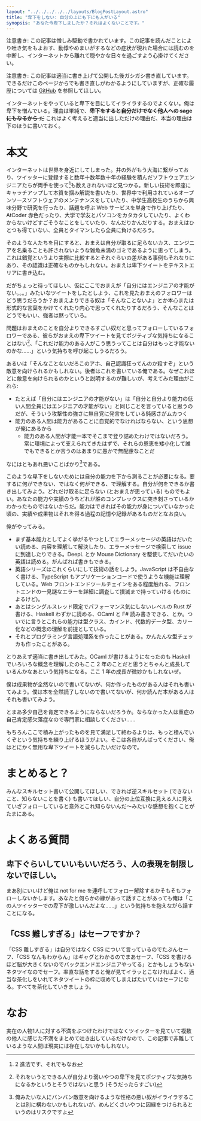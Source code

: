 ```yaml
---
layout: "../../../../../layouts/BlogPostLayout.astro"
title: "卑下をしない: 自分の上にも下にも人がいる"
synopsis: "あなた今卑下しましたか？それはよくないことです。"
---
```


注意書き: この記事は憎しみ駆動で書かれています。この記事を読んだことにより吐き気をもよおす、動悸やめまいがするなどの症状が現れた場合には読むのを中断し、インターネットから離れて穏やかな日々を過ごすよう心掛けてください。

注意書き: この記事は適当に書き上げて公開した後ガシガシ書き直しています。できるだけこのページからでも書き直しがわかるようにしていますが、正確な履歴については [GitHub](https://github.com/AumyF/blog/blob/production/src/pages/posts/2023/01/05/hige-shitara-korosu.md) を参照してほしい。

インターネットをやっていると卑下を目にしてイライラするのでよくない。俺は卑下を憎んでいる。理由は単純で、~~**卑下をすると自分だけでなく他人への sage にもなるから** だ~~ これはよく考えると適当に出しただけの理由だ、本当の理由は下のほうに書いておく。

# 本文

インターネットは世界を身近にしてしまった。井の外がもう大海に繋がっており、ツイッターに登録すると数年十数年数十年の経験を積んだソフトウェアエンジニアたちが両手を使って[^ryoute]も数えきれないほど見つかる。新しい技術を即座にキャッチアップして本質を掴み解説を書いたり、世界中で利用されているオープンソースソフトウェアのメンテナンスをしていたり、中学生高校生のうちから興味分野で研究を行ったり、話題を呼ぶ Web サービスを単身で作り上げたり、AtCoder 赤色だったり、大学で学友とパソコンをカタカタしていたり、よくわからないけどすごそうなことをしていたり、なんだりかんだりする。おまえはひとつも得ていない、全員とタイマンしたら全員に負けるだろう。

[^ryoute]: 2 進法です、それでもなお

そのような人たちを目にすると、おまえは自分が取るに足らないカス、エンジニアを名乗ることも許されないような雑魚未満のゴミであるように思ってしまう。これは錯覚というより実際に比較するとそれぐらいの差がある事例もそれなりにあり、その認識は正確なものかもしれない。おまえは卑下ツイートをテキストエリアに書き込む。

だがちょっと待ってほしい、仮にここでおまえが「自分にはエンジニアの才能がない。。。」みたいなツイートをしたとしよう、これを見たおまえのフォロワーはどう思うだろうか？おまえよりできる奴は「そんなことないよ」とか本心または形式的な言葉をかけてくれたり内心で思ってくれたりするだろう、そんなことはどうでもいい、強者は黙っていろ。

問題はおまえのことを自分よりできるすごい奴だと思ってフォローしているフォロワーである、彼らがおまえの卑下ツイートを見てポジティブな気持ちになることはない[^positive]、「これだけ能力のある人がこう思うってことは自分はもっと才能ないのかな……」という気持ちを呼び起こしうるだろう。

あるいは「そんなことないだろこのアホ、自己認識狂ってんのか殺すぞ」という敵意を向けられるかもしれない。後者はこれを書いている俺である。なぜこれほどに敵意を向けられるのかというと説明するのが難しいが、考えてみた理由がこれら:

- たとえば「自分にはエンジニアの才能がない」は「自分と自分より能力の低い人間全員にはエンジニアの才能がない」と同じことを言っていると思うのだが、そういう攻撃性の強さに無自覚に発言をしている鈍感さがムカつく
- 能力のある人間は能力があることに自覚的でなければならない、という思想が俺にあるから
  - 能力のある人間が才能一本でそこまで登り詰めたわけではないだろう。常に環境によって支えられてきたはずで、それらの恩恵を矮小化して誰でもできるとか言うのはあまりに愚かで無配慮なことだ

なにはともあれ悪いことばかり[^warui]である。

[^positive]: それをいうとできる人が自分より弱いやつの卑下を見てポジティブな気持ちになるかというとそうではないと思う (そうだったらすごい)
[^warui]: 俺みたいな人にバンバン敵意を向けるような性格の悪い奴がイライラすることは別に構わないかもしれないが、めんどくさいやつに因縁をつけられるというのはリスクですよ

このような卑下をしないためには自分の能力を下から測ることが必要になる。要するに何ができない、ではなく何ができる、で理解する。自分が何をできるか書き出してみよう。どれだけ取るに足らない (とおまえが思っている) ものでもよい。あなたの能力や実績のうちどれが誰のコンプレックスに突き刺さっているかわかったものではないからだ。能力はできればその能力が身についていなかった頃の、実績や成果物はそれを得る過程の記憶や記録があるものだとなお良い。

俺がやってみる。

- まず基本能力としてよく挙がるやつとしてエラーメッセージの英語はだいたい読める、内容を理解して解決したり、エラーメッセージで検索して issue に到達したりできる。DeepL とか Mouse Dictionary を駆使してだいたいの英語は読める。がんばれば書きもできる。
- 英語シリーズはこれくらいにして技術の話をしよう。JavaScript は不自由なく書ける、TypeScript もアプリケーションコードで使うような機能は理解している。Web フロントエンドツールチェインをある程度触れる、フロントエンドの一見謎なエラーを詳細に調査して撲滅まで持っていける (ものによるけど)。
- あとはシングルスレッド限定でパフォーマンス気にしないレベルの Rust が書ける、Haskell わずかに読める、OCaml と F# 読み書きできる、とか。ついでに言うとこれらの能力は型クラス、カインド、代数的データ型、カリー化などの概念の理解を前提としている。
- それとプログラミング言語処理系を作ったことがある。かんたんな型チェッカも作ったことがある。

とりあえず適当に書き出してみた。OCaml が書けるようになったのも Haskell でいろいろな概念を理解したのもここ 2 年のことだと思うとちゃんと成長しているんかなあという気持ちになる。ここ 1 年の成長が微妙かもしれないぜ。

僕は成果物が全然ないので書いてないが、何か作ったものがある人はそれも書いてみよう。僕は本を全然読了しないので書いてないが、何か読んだ本がある人はそれも書いてみよう。

とまあ多少自己を肯定できるようにならないだろうか。ならなかった人は重症の自己肯定感欠落症なので専門家に相談してください……

もちろんここで積み上がったものを見て満足して終わるよりは、もっと積んでいくぞという気持ちを練り上げるほうがよい。そこは各自がんばってください、俺はとにかく無用な卑下ツイートを減らしたいだけなので。

# まとめると？

みんなスキルセット書いて公開してほしい、できれば逆スキルセット (できないこと、知らないことを書く) も書いてほしい、自分の上位互換に見える人に見えていざフォローしていると意外とこれ知らないんだ〜みたいな感想を抱くことがたまにある。

# よくある質問

## 卑下ぐらいしていいもいいだろう、人の表現を制限しないでほしい。

まあ別にいいけど俺は not for me を連呼してフォロー解除するかそもそもフォローしないかします。あなたと何らかの縁があって話すことがあっても俺は「この人ツイッターでの卑下が激しいんだよな……」という気持ちを抱えながら話すことになる。

## 「CSS 難しすぎる」はセーフですか？

「CSS 難しすぎる」は自分ではなく CSS について言っているのでたぶんセーフ、「CSS なんもわからん」はギャグとわかるのでまあセーフ、「CSS を書けるほど脳が大きくないのでバックエンドエンジニアやってる」とかもしょうもないネタツイなのでセーフ。率直な話をすると俺が見てイラッとこなければよく、適当な茶化しをいれてネタツイートの枠に収めてしまえばたいていはセーフになる。すべてを茶化していきましょう。

# なお

実在の人物1人に対する不満をぶつけたわけではなくツイッターを見ていて複数の他人に感じた不満をまとめて吐き出しているだけなので、この記事で非難しているような人間は現実には存在しないかもしれない。

